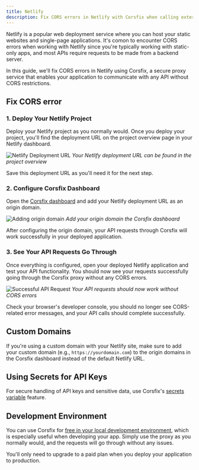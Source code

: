 ```yaml
---
title: Netlify
description: Fix CORS errors in Netlify with Corsfix when calling external APIs from your website.
---
```


Netlify is a popular web deployment service where you can host your static websites and single-page applications. It's comon to encounter CORS errors when working with Netlify since you're typically working with static-only apps, and most APIs require requests to be made from a backend server.

In this guide, we'll fix CORS errors in Netlify using Corsfix, a secure proxy service that enables your application to communicate with any API without CORS restrictions.

## Fix CORS error

### 1. Deploy Your Netlify Project

Deploy your Netlify project as you normally would. Once you deploy your project, you'll find the deployment URL on the project overview page in your Netlify dashboard.

![Netlify Deployment URL](https://assets.corsfix.com/n4ymi6g.png)
_Your Netlify deployment URL can be found in the project overview_

Save this deployment URL as you'll need it for the next step.

### 2. Configure Corsfix Dashboard

Open the [Corsfix dashboard](/docs/dashboard/application/) and add your Netlify deployment URL as an origin domain.

![Adding origin domain](https://assets.corsfix.com/8bna8zej.png)
_Add your origin domain the Corsfix dashboard_

After configuring the origin domain, your API requests through Corsfix will work successfully in your deployed application.

### 3. See Your API Requests Go Through

Once everything is configured, open your deployed Netlify application and test your API functionality. You should now see your requests successfully going through the Corsfix proxy without any CORS errors.

![Successful API Request](https://assets.corsfix.com/8zn0j2e.png)
_Your API requests should now work without CORS errors_

Check your browser's developer console, you should no longer see CORS-related error messages, and your API calls should complete successfully.

## Custom Domains

If you're using a custom domain with your Netlify site, make sure to add your custom domain (e.g., `https://yourdomain.com`) to the origin domains in the Corsfix dashboard instead of the default Netlify URL.

## Using Secrets for API Keys

For secure handling of API keys and sensitive data, use Corsfix's [secrets variable](/docs/cors-proxy/secrets-variable) feature.

## Development Environment

You can use Corsfix for [free in your local development environment](https://corsfix.com/docs/free-tier), which is especially useful when developing your app. Simply use the proxy as you normally would, and the requests will go through without any issues.

You'll only need to upgrade to a paid plan when you deploy your application to production.
